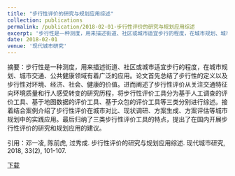 ```yaml
---
title: "步行性评价的研究与规划应用综述"
collection: publications
permalink: /publication/2018-02-01-步行性评价的研究与规划应用综述
excerpt: '步行性是一种测度，用来描述街道、社区或城市适宜步行的程度，在城市规划、城市交通、公共健康领域有着广泛的应用。论文首先总结了步行性的定义以及步行性对环境、经济、社会、健康的价值。进而阐述了步行性评价从关注交通特征向环境质量和行人感受转变的研究历程，将步行性评价工具分为基于人工调查的评价工具、基于地图数据的评价工具、基于众包的评价工具等三类分别进行综述。接着结合案例介绍了步行性评价在城市对比、现状调研、方案生成、方案评估等城市规划中的实践应用。最后归纳了三类步行性评价工具的特点，提出了在国内开展步行性评价的研究和规划应用的建议。'
date: 2018-02-01
venue: '现代城市研究'
---
```

摘要：步行性是一种测度，用来描述街道、社区或城市适宜步行的程度，在城市规划、城市交通、公共健康领域有着广泛的应用。论文首先总结了步行性的定义以及步行性对环境、经济、社会、健康的价值。进而阐述了步行性评价从关注交通特征向环境质量和行人感受转变的研究历程，将步行性评价工具分为基于人工调查的评价工具、基于地图数据的评价工具、基于众包的评价工具等三类分别进行综述。接着结合案例介绍了步行性评价在城市对比、现状调研、方案生成、方案评估等城市规划中的实践应用。最后归纳了三类步行性评价工具的特点，提出了在国内开展步行性评价的研究和规划应用的建议。

引用：邓一凌, 陈前虎, 过秀成. 步行性评价的研究与规划应用综述. 现代城市研究, 2018, 33(2), 101-107.

[下载](http://YilingDeng.github.io/files/步行性评价的研究与规划应用综述.pdf)